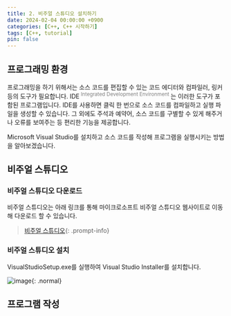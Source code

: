 ```yaml
---
title: 2. 비주얼 스튜디오 설치하기
date: 2024-02-04 00:00:00 +0900
categories: [C++, C++ 시작하기]
tags: [C++, tutorial]
pin: false
---
```


## 프로그래밍 환경

프로그래밍을 하기 위해서는 소스 코드를 편집할 수 있는 코드 에디터와 컴파일러, 링커 등의 도구가 필요합니다. IDE<sup><span style="color:gray"> Integrated Development Environment </span></sup>는 이러한 도구가 포함된 프로그램입니다. IDE를 사용하면 클릭 한 번으로 소스 코드를 컴파일하고 실행 파일을 생성할 수 있습니다. 그 외에도 주석과 예약어, 소스 코드를 구별할 수 있게 해주거나 오류를 보여주는 등 편리한 기능을 제공합니다.

Microsoft Visual Studio를 설치하고 소스 코드를 작성해 프로그램을 실행시키는 방법을 알아보겠습니다.

## 비주얼 스튜디오

### 비주얼 스튜디오 다운로드

비주얼 스튜디오는 아래 링크를 통해 마이크로소프트 비주얼 스튜디오 웹사이트로 이동해 다운로드 할 수 있습니다.

> [비주얼 스튜디오](https://visualstudio.microsoft.com/){: .prompt-info}

### 비주얼 스튜디오 설치

VisualStudioSetup.exe를 실행하여 Visual Studio Installer를 설치합니다.

![image](https://drive.google.com/file/d/1hB04Mjnq5NOz-g-8WtWomLQsfS-Vuuob/view?usp=sharing){: .normal}

## 프로그램 작성
